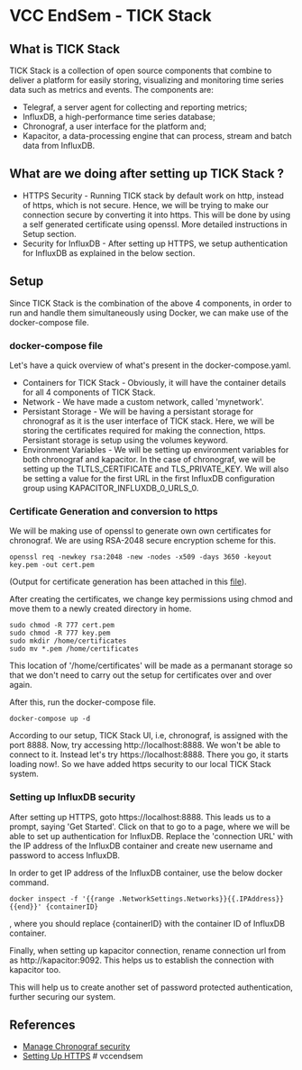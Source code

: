 # VCC EndSem  - TICK Stack

## What is TICK Stack 
TICK Stack is a collection of open source components that combine to deliver a platform for easily storing, visualizing and monitoring time series data such as metrics and events. The components are: 
- Telegraf, a server agent for collecting and reporting metrics; 
- InfluxDB, a high-performance time series database; 
- Chronograf, a user interface for the platform and; 
- Kapacitor, a data-processing engine that can process, stream and batch data from InfluxDB. 

## What are we doing after setting up TICK Stack ?
- HTTPS Security - Running TICK stack by default work on http, instead of https, which is not secure. Hence, we will be trying to make our connection secure by converting it into https. This will be done by using a self generated certificate using openssl. More detailed instructions in Setup section.
- Security for InfluxDB - After setting up HTTPS, we setup authentication for InfluxDB as explained in the below section.

## Setup
Since TICK Stack is the combination of the above 4 components, in order to run and handle them simultaneously using Docker, we can make use of the docker-compose file. 

### docker-compose file
Let's have a quick overview of what's present in the docker-compose.yaml.
- Containers for TICK Stack - Obviously, it will have the container details for all 4 components of TICK Stack.
- Network - We have made a custom network, called 'mynetwork'.
- Persistant Storage - We will be having a persistant storage for chronograf as it is the user interface of TICK stack. Here, we will be storing the certificates required for making the connection, https. Persistant storage is setup using the volumes keyword. 
- Environment Variables - We will be setting up environment variables for both chronograf and kapacitor. In the case of chronograf, we will be setting up the TLTLS_CERTIFICATE and TLS_PRIVATE_KEY. We will also be setting a value for the first URL in the first InfluxDB configuration group using KAPACITOR_INFLUXDB_0_URLS_0.

### Certificate Generation and conversion to https
We will be making use of openssl to generate own own certificates for chronograf. We are using RSA-2048 secure encryption scheme for this. 
```
openssl req -newkey rsa:2048 -new -nodes -x509 -days 3650 -keyout key.pem -out cert.pem
```
(Output for certificate generation has been attached in this [file](openssl_output.txt)).

After creating the certificates, we change key permissions using chmod and move them to a newly created directory in home.
```
sudo chmod -R 777 cert.pem
sudo chmod -R 777 key.pem
sudo mkdir /home/certificates
sudo mv *.pem /home/certificates
```
This location of '/home/certificates' will be made as a permanant storage so that we don't need to carry out the setup for certificates over and over again.

After this, run the docker-compose file.
```
docker-compose up -d
```

According to our setup, TICK Stack UI, i.e, chronograf, is assigned with the port 8888. Now, try accessing http://localhost:8888. We won't be able to connect to it. Instead let's try https://localhost:8888. There you go, it starts loading now!. So we have added https security to our local TICK Stack system.

### Setting up InfluxDB security
After setting up HTTPS, goto https://localhost:8888. This leads us to a prompt, saying 'Get Started'. Click on that to go to a page, where we will be able to set up authentication for InfluxDB. Replace the 'connection URL' with the IP address of the InfluxDB container and create new username and password to access InfluxDB.

In order to get IP address of the InfluxDB container, use the below docker command.
```
docker inspect -f '{{range .NetworkSettings.Networks}}{{.IPAddress}}{{end}}' {containerID}
```
, where you should replace {containerID} with the container ID of InfluxDB container. 

Finally, when setting up kapacitor connection, rename connection url from as http://kapacitor:9092. This helps us to establish the connection with kapacitor too.

This will help us to create another set of password protected authentication, further securing our system.

## References
- [Manage Chronograf security](https://docs.influxdata.com/chronograf/v1.9/administration/managing-security/#configure-tls-transport-layer-security-and-https)
- [Setting Up HTTPS](http://cactusprojects.com/setup-https-for-grafana/) # vccendsem
